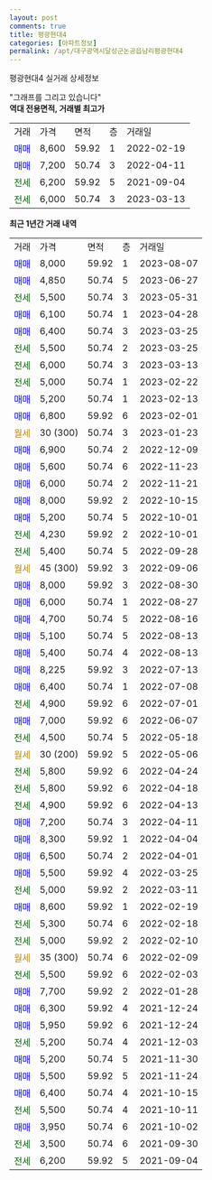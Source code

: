 ```yaml
---
layout: post
comments: true
title: 평광현대4
categories: [아파트정보]
permalink: /apt/대구광역시달성군논공읍남리평광현대4
---
```


평광현대4 실거래 상세정보

<script type="text/javascript">
  google.charts.load('current', {'packages':['line', 'corechart']});
  google.charts.setOnLoadCallback(drawChart);

  function drawChart() {
    var data = new google.visualization.DataTable();
    data.addColumn('date', '거래일');
    data.addColumn('number', "매매");
    data.addColumn('number', "전세");
    data.addColumn('number', "전매");

    data.addRows([[new Date(Date.parse("2023-08-07")), 8000, null, null], [new Date(Date.parse("2023-06-27")), 4850, null, null], [new Date(Date.parse("2023-05-31")), null, 5500, null], [new Date(Date.parse("2023-04-28")), 6100, null, null], [new Date(Date.parse("2023-03-25")), 6400, null, null], [new Date(Date.parse("2023-03-25")), null, 5500, null], [new Date(Date.parse("2023-03-13")), null, 6000, null], [new Date(Date.parse("2023-02-22")), null, 5000, null], [new Date(Date.parse("2023-02-13")), 5200, null, null], [new Date(Date.parse("2023-02-01")), 6800, null, null], [new Date(Date.parse("2023-01-23")), null, null, null], [new Date(Date.parse("2022-12-09")), 6900, null, null], [new Date(Date.parse("2022-11-23")), 5600, null, null], [new Date(Date.parse("2022-11-21")), 6000, null, null], [new Date(Date.parse("2022-10-15")), 8000, null, null], [new Date(Date.parse("2022-10-01")), 5200, null, null], [new Date(Date.parse("2022-10-01")), null, 4230, null], [new Date(Date.parse("2022-09-28")), null, 5400, null], [new Date(Date.parse("2022-09-06")), null, null, null], [new Date(Date.parse("2022-08-30")), 8000, null, null], [new Date(Date.parse("2022-08-27")), 6000, null, null], [new Date(Date.parse("2022-08-16")), 4700, null, null], [new Date(Date.parse("2022-08-13")), 5100, null, null], [new Date(Date.parse("2022-08-13")), 5400, null, null], [new Date(Date.parse("2022-07-13")), 8225, null, null], [new Date(Date.parse("2022-07-08")), 6400, null, null], [new Date(Date.parse("2022-07-01")), null, 4900, null], [new Date(Date.parse("2022-06-07")), 7000, null, null], [new Date(Date.parse("2022-05-18")), null, 4500, null], [new Date(Date.parse("2022-05-06")), null, null, null], [new Date(Date.parse("2022-04-24")), null, 5800, null], [new Date(Date.parse("2022-04-18")), null, 5800, null], [new Date(Date.parse("2022-04-13")), null, 4900, null], [new Date(Date.parse("2022-04-11")), 7200, null, null], [new Date(Date.parse("2022-04-04")), 8300, null, null], [new Date(Date.parse("2022-04-01")), 6500, null, null], [new Date(Date.parse("2022-03-25")), 5500, null, null], [new Date(Date.parse("2022-03-11")), null, 5000, null], [new Date(Date.parse("2022-02-19")), 8600, null, null], [new Date(Date.parse("2022-02-18")), null, 5300, null], [new Date(Date.parse("2022-02-10")), null, 5000, null], [new Date(Date.parse("2022-02-09")), null, null, null], [new Date(Date.parse("2022-02-03")), null, 5500, null], [new Date(Date.parse("2022-01-28")), 7700, null, null], [new Date(Date.parse("2021-12-24")), 6300, null, null], [new Date(Date.parse("2021-12-24")), 5950, null, null], [new Date(Date.parse("2021-12-03")), null, 5200, null], [new Date(Date.parse("2021-11-30")), 5200, null, null], [new Date(Date.parse("2021-11-24")), 5500, null, null], [new Date(Date.parse("2021-10-15")), 6400, null, null], [new Date(Date.parse("2021-10-11")), null, 5500, null], [new Date(Date.parse("2021-10-02")), 3950, null, null], [new Date(Date.parse("2021-09-30")), null, 3500, null], [new Date(Date.parse("2021-09-04")), null, 6200, null]]);

    var options = {
      hAxis: {
        format: 'yyyy/MM/dd'
      },    
      lineWidth: 0,
      pointsVisible: true,    
      title: '최근 1년간 유형별 실거래가 분포',
      legend: { position: 'bottom' }
    };

    var formatter = new google.visualization.NumberFormat({pattern:'###,###'} );
    formatter.format(data, 1);
    formatter.format(data, 2);
    
    setTimeout(function() {
        var chart = new google.visualization.LineChart(document.getElementById('columnchart_material'));
        chart.draw(data, (options));
        document.getElementById('loading').style.display = 'none';
    }, 200);
  }
</script>


<div id="loading" style="z-index:20; display: block; margin-left: 0px">"그래프를 그리고 있습니다"</div>
<div id="columnchart_material" style="width: 95%; margin-left: 0px; display: block"></div>
<!-- contents start -->
<b>역대 전용면적, 거래별 최고가</b>
<table class="sortable">
    <tr>
      <td>거래</td>
      <td>가격</td>
      <td>면적</td>
      <td>층</td>
      <td>거래일</td>
    </tr>
        <tr>
          <td><a style="color: blue">매매</a></td>
          <td>8,600</td>
          <td>59.92</td>
          <td>1</td>
          <td>2022-02-19</td>
        </tr>            <tr>
          <td><a style="color: blue">매매</a></td>
          <td>7,200</td>
          <td>50.74</td>
          <td>3</td>
          <td>2022-04-11</td>
        </tr>        
        <tr>
              <td><a style="color: darkgreen">전세</a></td>
              <td>6,200</td>
              <td>59.92</td>
              <td>5</td>
              <td>2021-09-04</td>
            </tr>            <tr>
              <td><a style="color: darkgreen">전세</a></td>
              <td>6,000</td>
              <td>50.74</td>
              <td>3</td>
              <td>2023-03-13</td>
            </tr>        
    
</table>

<b>최근 1년간 거래 내역</b>

<table class="sortable">
    <tr>
      <td>거래</td>
      <td>가격</td>
      <td>면적</td>
      <td>층</td>
      <td>거래일</td>
    </tr>
    <tr>
      <td><a style="color: blue">매매</a></td>
      <td>8,000</td>
      <td>59.92</td>
      <td>1</td>
      <td>2023-08-07</td>
    </tr>          <tr>
      <td><a style="color: blue">매매</a></td>
      <td>4,850</td>
      <td>50.74</td>
      <td>5</td>
      <td>2023-06-27</td>
    </tr>          <tr>
      <td><a style="color: darkgreen">전세</a></td>
      <td>5,500</td>
      <td>50.74</td>
      <td>3</td>
      <td>2023-05-31</td>
    </tr>          <tr>
      <td><a style="color: blue">매매</a></td>
      <td>6,100</td>
      <td>50.74</td>
      <td>1</td>
      <td>2023-04-28</td>
    </tr>          <tr>
      <td><a style="color: blue">매매</a></td>
      <td>6,400</td>
      <td>50.74</td>
      <td>3</td>
      <td>2023-03-25</td>
    </tr>          <tr>
      <td><a style="color: darkgreen">전세</a></td>
      <td>5,500</td>
      <td>50.74</td>
      <td>2</td>
      <td>2023-03-25</td>
    </tr>          <tr>
      <td><a style="color: darkgreen">전세</a></td>
      <td>6,000</td>
      <td>50.74</td>
      <td>3</td>
      <td>2023-03-13</td>
    </tr>          <tr>
      <td><a style="color: darkgreen">전세</a></td>
      <td>5,000</td>
      <td>50.74</td>
      <td>1</td>
      <td>2023-02-22</td>
    </tr>          <tr>
      <td><a style="color: blue">매매</a></td>
      <td>5,200</td>
      <td>50.74</td>
      <td>1</td>
      <td>2023-02-13</td>
    </tr>          <tr>
      <td><a style="color: blue">매매</a></td>
      <td>6,800</td>
      <td>59.92</td>
      <td>6</td>
      <td>2023-02-01</td>
    </tr>          <tr>
      <td><a style="color: darkgoldenrod">월세</a></td>
      <td>30 (300)</td>
      <td>50.74</td>
      <td>3</td>
      <td>2023-01-23</td>
    </tr>          <tr>
      <td><a style="color: blue">매매</a></td>
      <td>6,900</td>
      <td>50.74</td>
      <td>2</td>
      <td>2022-12-09</td>
    </tr>          <tr>
      <td><a style="color: blue">매매</a></td>
      <td>5,600</td>
      <td>50.74</td>
      <td>6</td>
      <td>2022-11-23</td>
    </tr>          <tr>
      <td><a style="color: blue">매매</a></td>
      <td>6,000</td>
      <td>50.74</td>
      <td>2</td>
      <td>2022-11-21</td>
    </tr>          <tr>
      <td><a style="color: blue">매매</a></td>
      <td>8,000</td>
      <td>59.92</td>
      <td>2</td>
      <td>2022-10-15</td>
    </tr>          <tr>
      <td><a style="color: blue">매매</a></td>
      <td>5,200</td>
      <td>50.74</td>
      <td>5</td>
      <td>2022-10-01</td>
    </tr>          <tr>
      <td><a style="color: darkgreen">전세</a></td>
      <td>4,230</td>
      <td>59.92</td>
      <td>2</td>
      <td>2022-10-01</td>
    </tr>          <tr>
      <td><a style="color: darkgreen">전세</a></td>
      <td>5,400</td>
      <td>50.74</td>
      <td>5</td>
      <td>2022-09-28</td>
    </tr>          <tr>
      <td><a style="color: darkgoldenrod">월세</a></td>
      <td>45 (300)</td>
      <td>59.92</td>
      <td>3</td>
      <td>2022-09-06</td>
    </tr>          <tr>
      <td><a style="color: blue">매매</a></td>
      <td>8,000</td>
      <td>59.92</td>
      <td>3</td>
      <td>2022-08-30</td>
    </tr>          <tr>
      <td><a style="color: blue">매매</a></td>
      <td>6,000</td>
      <td>50.74</td>
      <td>1</td>
      <td>2022-08-27</td>
    </tr>          <tr>
      <td><a style="color: blue">매매</a></td>
      <td>4,700</td>
      <td>50.74</td>
      <td>5</td>
      <td>2022-08-16</td>
    </tr>          <tr>
      <td><a style="color: blue">매매</a></td>
      <td>5,100</td>
      <td>50.74</td>
      <td>5</td>
      <td>2022-08-13</td>
    </tr>          <tr>
      <td><a style="color: blue">매매</a></td>
      <td>5,400</td>
      <td>50.74</td>
      <td>4</td>
      <td>2022-08-13</td>
    </tr>          <tr>
      <td><a style="color: blue">매매</a></td>
      <td>8,225</td>
      <td>59.92</td>
      <td>3</td>
      <td>2022-07-13</td>
    </tr>          <tr>
      <td><a style="color: blue">매매</a></td>
      <td>6,400</td>
      <td>50.74</td>
      <td>1</td>
      <td>2022-07-08</td>
    </tr>          <tr>
      <td><a style="color: darkgreen">전세</a></td>
      <td>4,900</td>
      <td>59.92</td>
      <td>6</td>
      <td>2022-07-01</td>
    </tr>          <tr>
      <td><a style="color: blue">매매</a></td>
      <td>7,000</td>
      <td>59.92</td>
      <td>6</td>
      <td>2022-06-07</td>
    </tr>          <tr>
      <td><a style="color: darkgreen">전세</a></td>
      <td>4,500</td>
      <td>50.74</td>
      <td>5</td>
      <td>2022-05-18</td>
    </tr>          <tr>
      <td><a style="color: darkgoldenrod">월세</a></td>
      <td>30 (200)</td>
      <td>59.92</td>
      <td>5</td>
      <td>2022-05-06</td>
    </tr>          <tr>
      <td><a style="color: darkgreen">전세</a></td>
      <td>5,800</td>
      <td>59.92</td>
      <td>6</td>
      <td>2022-04-24</td>
    </tr>          <tr>
      <td><a style="color: darkgreen">전세</a></td>
      <td>5,800</td>
      <td>59.92</td>
      <td>6</td>
      <td>2022-04-18</td>
    </tr>          <tr>
      <td><a style="color: darkgreen">전세</a></td>
      <td>4,900</td>
      <td>59.92</td>
      <td>6</td>
      <td>2022-04-13</td>
    </tr>          <tr>
      <td><a style="color: blue">매매</a></td>
      <td>7,200</td>
      <td>50.74</td>
      <td>3</td>
      <td>2022-04-11</td>
    </tr>          <tr>
      <td><a style="color: blue">매매</a></td>
      <td>8,300</td>
      <td>59.92</td>
      <td>1</td>
      <td>2022-04-04</td>
    </tr>          <tr>
      <td><a style="color: blue">매매</a></td>
      <td>6,500</td>
      <td>50.74</td>
      <td>2</td>
      <td>2022-04-01</td>
    </tr>          <tr>
      <td><a style="color: blue">매매</a></td>
      <td>5,500</td>
      <td>59.92</td>
      <td>4</td>
      <td>2022-03-25</td>
    </tr>          <tr>
      <td><a style="color: darkgreen">전세</a></td>
      <td>5,000</td>
      <td>59.92</td>
      <td>2</td>
      <td>2022-03-11</td>
    </tr>          <tr>
      <td><a style="color: blue">매매</a></td>
      <td>8,600</td>
      <td>59.92</td>
      <td>1</td>
      <td>2022-02-19</td>
    </tr>          <tr>
      <td><a style="color: darkgreen">전세</a></td>
      <td>5,300</td>
      <td>50.74</td>
      <td>6</td>
      <td>2022-02-18</td>
    </tr>          <tr>
      <td><a style="color: darkgreen">전세</a></td>
      <td>5,000</td>
      <td>59.92</td>
      <td>2</td>
      <td>2022-02-10</td>
    </tr>          <tr>
      <td><a style="color: darkgoldenrod">월세</a></td>
      <td>35 (300)</td>
      <td>50.74</td>
      <td>6</td>
      <td>2022-02-09</td>
    </tr>          <tr>
      <td><a style="color: darkgreen">전세</a></td>
      <td>5,500</td>
      <td>59.92</td>
      <td>6</td>
      <td>2022-02-03</td>
    </tr>          <tr>
      <td><a style="color: blue">매매</a></td>
      <td>7,700</td>
      <td>59.92</td>
      <td>2</td>
      <td>2022-01-28</td>
    </tr>          <tr>
      <td><a style="color: blue">매매</a></td>
      <td>6,300</td>
      <td>59.92</td>
      <td>4</td>
      <td>2021-12-24</td>
    </tr>          <tr>
      <td><a style="color: blue">매매</a></td>
      <td>5,950</td>
      <td>59.92</td>
      <td>6</td>
      <td>2021-12-24</td>
    </tr>          <tr>
      <td><a style="color: darkgreen">전세</a></td>
      <td>5,200</td>
      <td>50.74</td>
      <td>4</td>
      <td>2021-12-03</td>
    </tr>          <tr>
      <td><a style="color: blue">매매</a></td>
      <td>5,200</td>
      <td>50.74</td>
      <td>5</td>
      <td>2021-11-30</td>
    </tr>          <tr>
      <td><a style="color: blue">매매</a></td>
      <td>5,500</td>
      <td>59.92</td>
      <td>5</td>
      <td>2021-11-24</td>
    </tr>          <tr>
      <td><a style="color: blue">매매</a></td>
      <td>6,400</td>
      <td>50.74</td>
      <td>4</td>
      <td>2021-10-15</td>
    </tr>          <tr>
      <td><a style="color: darkgreen">전세</a></td>
      <td>5,500</td>
      <td>50.74</td>
      <td>4</td>
      <td>2021-10-11</td>
    </tr>          <tr>
      <td><a style="color: blue">매매</a></td>
      <td>3,950</td>
      <td>50.74</td>
      <td>6</td>
      <td>2021-10-02</td>
    </tr>          <tr>
      <td><a style="color: darkgreen">전세</a></td>
      <td>3,500</td>
      <td>50.74</td>
      <td>6</td>
      <td>2021-09-30</td>
    </tr>          <tr>
      <td><a style="color: darkgreen">전세</a></td>
      <td>6,200</td>
      <td>59.92</td>
      <td>5</td>
      <td>2021-09-04</td>
    </tr>      </table>
<!-- contents end -->    

